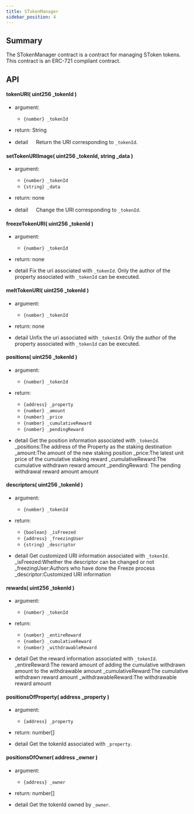 ```yaml
---
title: STokenManager
sidebar_position: 4
---
```


## Summary

The STokenManager contract is a contract for managing SToken tokens.
This contract is an ERC-721 compliant contract.

## API

#### tokenURI( uint256 \_tokenId )

- argument:

  - `{number} _tokenId`

- return: String

- detail
  　 Return the URI corresponding to `_tokenId`.

#### setTokenURIImage( uint256 \_tokenId, string \_data )

- argument:

  - `{number} _tokenId`
  - `{string} _data`

- return: none

- detail
  　 Change the URI corresponding to `_tokenId`.

#### freezeTokenURI( uint256 \_tokenId )

- argument:

  - `{number} _tokenId`

- return: none

- detail
  Fix the uri associated with `_tokenId`. Only the author of the property associated with `_tokenId` can be executed.

#### meltTokenURI( uint256 \_tokenId )

- argument:

  - `{number} _tokenId`

- return: none

- detail
  Unfix the uri associated with `_tokenId`. Only the author of the property associated with `_tokenId` can be executed.

#### positions( uint256 \_tokenId )

- argument:

  - `{number} _tokenId`

- return:

  - `{address} _property`
  - `{number} _amount`
  - `{number} _price`
  - `{number} _cumulativeReward`
  - `{number} _pendingReward`

- detail
  Get the position information associated with `_tokenId`.
  \_positions:The address of the Property as the staking destination
  \_amount:The amount of the new staking position
  \_price:The latest unit price of the cumulative staking reward
  \_cumulativeReward:The cumulative withdrawn reward amount
  \_pendingReward: The pending withdrawal reward amount amount

#### descriptors( uint256 \_tokenId )

- argument:

  - `{number} _tokenId`

- return:

  - `{boolean} _isFreezed`
  - `{address} _freezingUser`
  - `{string} _descriptor`

- detail
  Get customized URI information associated with `_tokenId`.
  \_isFreezed:Whether the descriptor can be changed or not
  \_freezingUser:Authors who have done the Freeze process
  \_descriptor:Customized URI information

#### rewards( uint256 \_tokenId )

- argument:

  - `{number} _tokenId`

- return:

  - `{number} _entireReward`
  - `{number} _cumulativeReward`
  - `{number} _withdrawableReward`

- detail
  Get the reward information associated with `_tokenId`.
  \_entireReward:The reward amount of adding the cumulative withdrawn amount
  to the withdrawable amount
  \_cumulativeReward:The cumulative withdrawn reward amount
  \_withdrawableReward:The withdrawable reward amount

#### positionsOfProperty( address \_property )

- argument:

  - `{address} _property`

- return: number[]

- detail
  Get the tokenId associated with `_property`.

#### positionsOfOwner( address \_owner )

- argument:

  - `{address} _owner`

- return: number[]

- detail
  Get the tokenId owned by `_owner`.
